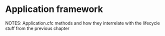 # Application framework #

NOTES:
Application.cfc methods and how they interrelate with the lifecycle stuff from the previous chapter
